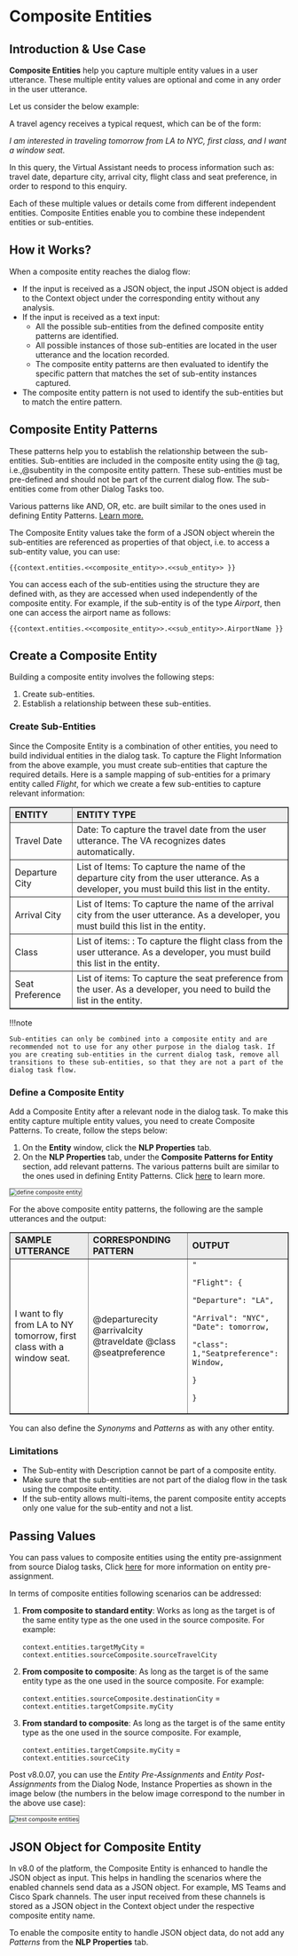 # Composite Entities

## Introduction & Use Case 

**Composite Entities** help you capture multiple entity values in a user utterance. These multiple entity values are optional and come in any order in the user utterance.

Let us consider the below example:

A travel agency receives a typical request, which can be of the form:

_I am interested in traveling tomorrow from LA to NYC, first class, and I want a window seat._

In this query, the Virtual Assistant needs to process information such as: travel date, departure city, arrival city, flight class and seat preference, in order to respond to this enquiry.

Each of these multiple values or details come from different independent entities. Composite Entities enable you to combine these independent entities or sub-entities.

## How it Works?

When a composite entity reaches the dialog flow:

* If the input is received as a JSON object, the input JSON object is added to the Context object under the corresponding entity without any analysis.
* If the input is received as a text input:
    * All the possible sub-entities from the defined composite entity patterns are identified.
    * All possible instances of those sub-entities are located in the user utterance and the location recorded.
    * The composite entity patterns are then evaluated to identify the specific pattern that matches the set of sub-entity instances captured.
* The composite entity pattern is not used to identify the sub-entities but to match the entire pattern.

## Composite Entity Patterns

These patterns help you to establish the relationship between the sub-entities. Sub-entities are included in the composite entity using the @ tag, i.e.,@subentity in the composite entity pattern. These sub-entities must be pre-defined and should not be part of the current dialog flow. The sub-entities come from other Dialog Tasks too.

Various patterns like AND, OR, etc. are built similar to the ones used in defining Entity Patterns. <a href="https://docsinternal-kore.github.io/docs/xo/automation/natural-language/training/fundamental-meaning/#add-patterns-for-entities" target="_blank">Learn more.</a>

The Composite Entity values take the form of a JSON object wherein the sub-entities are referenced as properties of that object, i.e. to access a sub-entity value, you can use: 

`{{context.entities.<<composite_entity>>.<<sub_entity>> }}`

You can access each of the sub-entities using the structure they are defined with, as they are accessed when used independently of the composite entity. For example, if the sub-entity is of the type _Airport_, then one can access the airport name as follows:

`{{context.entities.<<composite_entity>>.<<sub_entity>>.AirportName }}`

##  Create a Composite Entity

Building a composite entity involves the following steps:

1. Create sub-entities.
2. Establish a relationship between these sub-entities.

### Create Sub-Entities

Since the Composite Entity is a combination of other entities, you need to build individual entities in the dialog task. To capture the Flight Information from the above example, you must create sub-entities that capture the required details. Here is a sample mapping of sub-entities for a primary entity called _Flight_, for which we create a few sub-entities to capture relevant information:

<table border="1.5">
<tr bgcolor="#ECECEC">
   <td><strong>ENTITY</strong>
   </td>
   <td><strong>ENTITY TYPE</strong>
   </td>
  </tr>
  <tr>
   <td>Travel Date
   </td>
   <td>Date: To capture the travel date from the user utterance. The VA recognizes dates automatically.
   </td>
  </tr>
  <tr>
   <td>Departure City
   </td>
   <td>List of Items: To capture the name of the departure city  from the user utterance. As a developer, you must build this list in the entity.
   </td>
  </tr>
  <tr>
   <td>Arrival City 
   </td>
   <td>List of Items: To capture the name of the arrival city from the user utterance. As a developer, you must build this list in the entity.
   </td>
  </tr>
  <tr>
   <td>Class 
   </td>
   <td>List of items: : To capture the flight class from the user utterance. As a developer, you must build this list in the entity. 
   </td>
  </tr>
  <tr>
   <td>Seat Preference
   </td>
   <td>List of items: To capture the seat preference from the user. As a developer, you need to build the list in the entity. 
   </td>
  </tr>
</table>

!!!note

    Sub-entities can only be combined into a composite entity and are recommended not to use for any other purpose in the dialog task. If you are creating sub-entities in the current dialog task, remove all transitions to these sub-entities, so that they are not a part of the dialog task flow.

### Define a Composite Entity

Add a Composite Entity after a relevant node in the dialog task. To make this entity capture multiple entity values, you need to create Composite Patterns. To create, follow the steps below:

1. On the **Entity** window, click the **NLP Properties** tab.
2. On the **NLP Properties** tab, under the **Composite Patterns for Entity** section, add relevant patterns. The various patterns built are similar to the ones used in defining Entity Patterns. Click <a href="https://docsinternal-kore.github.io/docs/xo/automation/natural-language/training/fundamental-meaning/#navigate-to-the-patterns-tab" target="_blank">here</a> to learn more.

<img src="../images/define-composite-entity.png" alt="define composite entity" title="define composite entity" style="border: 1px solid gray; zoom:75%;">

For the above composite entity patterns, the following are the sample utterances and the output:

<table border="1.5">
<tr bgcolor="#ECECEC">
   <td>
<strong>SAMPLE UTTERANCE</strong>
   </td>
   <td><strong>CORRESPONDING PATTERN</strong>
   </td>
   <td><strong>OUTPUT</strong>
   </td>
  </tr>
  <tr>
   <td>I want to fly from LA to NY tomorrow, first class with a window seat.
   </td>
   <td>@departurecity @arrivalcity @traveldate @class @seatpreference
   </td>
   <td><code>"</code>
<p>
<code>"Flight": {</code>
<p>
<code>"Departure": "LA",</code>
<p>
<code>"Arrival": "NYC", "Date": tomorrow,</code>
<p>
<code>"class": 1,"Seatpreference": Window,</code>
<p>
<code>}</code>
<p>
<code>}</code>
   </td>
  </tr>
</table>


You can also define the _Synonyms_ and _Patterns_ as with any other entity.

### Limitations

* The Sub-entity with Description cannot be part of a composite entity.
* Make sure that the sub-entities are not part of the dialog flow in the task using the composite entity.
* If the sub-entity allows multi-items, the parent composite entity accepts only one value for the sub-entity and not a list.

## Passing Values

You can pass values to composite entities using the entity pre-assignment from source Dialog tasks, Click <a href="https://docsinternal-kore.github.io/docs/xo/automation/use-cases/dialogs/node-types/working-with-the-dialog-node/?h=dialog+no#instance-properties" target="_blank">here</a> for more information on entity pre-assignment.

In terms of composite entities following scenarios can be addressed:

1. **From composite to standard entity**: Works as long as the target is of the same entity type as the one used in the source composite. For example:

    `context.entities.targetMyCity` = `context.entities.sourceComposite.sourceTravelCity`

2. **From composite to composite**: As long as the target is of the same entity type as the one used in the source composite. For example:

    `context.entities.sourceComposite.destinationCity` = `context.entities.targetCompsite.myCity`

3. **From standard to composite**: As long as the target is of the same entity type as the one used in the source composite. For example,

    `context.entities.targetCompsite.myCity` = `context.entities.sourceCity`

Post v8.0.07, you can use the _Entity Pre-Assignments_ and _Entity Post-Assignments_ from the Dialog Node, Instance Properties as shown in the image below (the numbers in the below image correspond to the number in the above use case):

<img src="../images/test-composite-entity.png" alt="test composite entities" title="test composite entities" style="border: 1px solid gray; zoom:75%;">

## JSON Object for Composite Entity

In v8.0 of the platform, the Composite Entity is enhanced to handle the JSON object as input. This helps in handling the scenarios where the enabled channels send data as a JSON object. For example, MS Teams and Cisco Spark channels. The user input received from these channels is stored as a JSON object in the Context object under the respective composite entity name.

To enable the composite entity to handle JSON object data, do not add any _Patterns_ from the **NLP Properties** tab.

